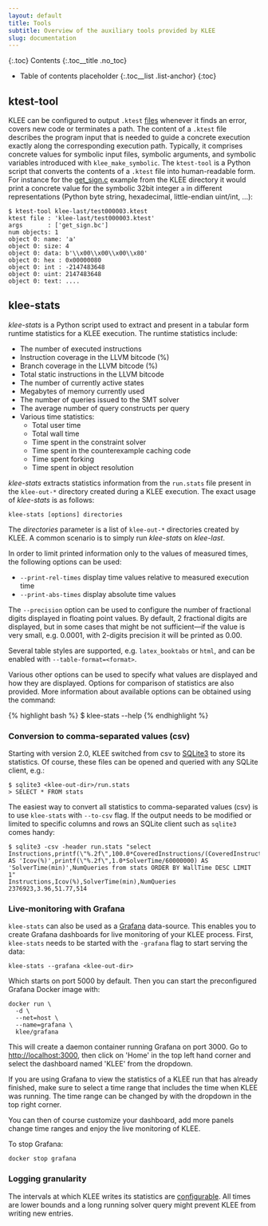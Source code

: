 ```yaml
---
layout: default
title: Tools
subtitle: Overview of the auxiliary tools provided by KLEE
slug: documentation
---
```


{:.toc}
Contents
{:.toc__title .no_toc}
* Table of contents placeholder
{:.toc__list .list-anchor}
{:toc}
 
## ktest-tool

KLEE can be configured to output `.ktest` [files]({{site.baseurl}}/docs/files) whenever it finds an error, covers new code or terminates a path.
The content of a `.ktest` file describes the program input that is needed to guide a concrete execution exactly along the corresponding execution path.
Typically, it comprises concrete values for symbolic input files, symbolic arguments, and symbolic variables introduced with `klee_make_symbolic`.
The `ktest-tool` is a Python script that converts the contents of a `.ktest` file into human-readable form.
For instance for the [get_sign.c](https://github.com/klee/klee/blob/f9aa2a3534ac47e07cd1f8b21bafb784b7a0c6c6/examples/get_sign/get_sign.c#L19) example from the KLEE directory it would print a concrete value for the symbolic 32bit integer `a` in different representations (Python byte string, hexadecimal, little-endian uint/int, ...):
```
$ ktest-tool klee-last/test000003.ktest
ktest file : 'klee-last/test000003.ktest'
args       : ['get_sign.bc']
num objects: 1
object 0: name: 'a'
object 0: size: 4
object 0: data: b'\\x00\\x00\\x00\\x80'
object 0: hex : 0x00000080
object 0: int : -2147483648
object 0: uint: 2147483648
object 0: text: ....
```

## klee-stats

_klee-stats_ is a Python script used to extract and present in a tabular form runtime statistics for a KLEE execution. The runtime statistics include:

* The number of executed instructions
* Instruction coverage in the LLVM bitcode (%)
* Branch coverage in the LLVM bitcode (%)
* Total static instructions in the LLVM bitcode
* The number of currently active states
* Megabytes of memory currently used
* The number of queries issued to the SMT solver
* The average number of query constructs per query
* Various time statistics:
  * Total user time
  * Total wall time
  * Time spent in the constraint solver
  * Time spent in the counterexample caching code
  * Time spent forking
  * Time spent in object resolution

_klee-stats_ extracts statistics information from the `run.stats` file present in the `klee-out-*` directory created during a KLEE execution. The exact usage of _klee-stats_ is as follows:

```
klee-stats [options] directories
```

The _directories_ parameter is a list of `klee-out-*` directories created by KLEE. A common scenario is to simply run _klee-stats_ on _klee-last_.

In order to limit printed information only to the values of measured times, the following options can be used:

* `--print-rel-times` display time values relative to measured execution time
* `--print-abs-times` display absolute time values

The `--precision` option can be used to configure the number of fractional digits displayed in floating point values. By default, 2 fractional digits are displayed, but in some cases that might be not sufficient—if the value is very small, e.g. 0.0001, with 2-digits precision it will be printed as 0.00.

Several table styles are supported, e.g. `latex_booktabs` or `html`, and can be enabled with `--table-format=<format>`.

Various other options can be used to specify what values are displayed and how they are displayed. Options for comparison of statistics are also provided. More information about available options can be obtained using the command:

{% highlight bash %}
$ klee-stats --help
{% endhighlight %}


### Conversion to comma-separated values (csv)

Starting with version 2.0, KLEE switched from csv to [SQLite3](https://www.sqlite.org) to store its statistics.
Of course, these files can be opened and queried with any SQLite client, e.g.:

```
$ sqlite3 <klee-out-dir>/run.stats
> SELECT * FROM stats
```

The easiest way to convert all statistics to comma-separated values (csv) is to use `klee-stats` with `--to-csv` flag.
If the output needs to be modified or limited to specific columns and rows an SQLite client such as `sqlite3` comes handy:

```
$ sqlite3 -csv -header run.stats "select Instructions,printf(\"%.2f\",100.0*CoveredInstructions/(CoveredInstructions+UncoveredInstructions)) AS 'Icov(%)',printf(\"%.2f\",1.0*SolverTime/60000000) AS 'SolverTime(min)',NumQueries from stats ORDER BY WallTime DESC LIMIT 1" 
Instructions,Icov(%),SolverTime(min),NumQueries
2376923,3.96,51.77,514
```


### Live-monitoring with Grafana

`klee-stats` can also be used as a [Grafana](https://grafana.com/) data-source. This enables you to
create Grafana dashboards for live monitoring of your KLEE process. First,
`klee-stats` needs to be started with the `-grafana` flag to start serving the
data:

```
klee-stats --grafana <klee-out-dir>
```

Which starts on port 5000 by default. Then you can start the preconfigured
Grafana Docker image with:

```
docker run \
  -d \
  --net=host \
  --name=grafana \
  klee/grafana
```

This will create a daemon container running Grafana on port 3000. Go to
<http://localhost:3000>, then click on 'Home' in the top left hand corner and
select the dashboard named 'KLEE' from the dropdown.

If you are using Grafana to view the statistics of a KLEE run that has already
finished, make sure to select a time range that includes the time when KLEE was
running. The time range can be changed by with the dropdown in the top right
corner.

You can then of course customize your dashboard, add more panels change time
ranges and enjoy the live monitoring of KLEE.

To stop Grafana:

```
docker stop grafana
```

### Logging granularity

The intervals at which KLEE writes its statistics are [configurable]({{site.baseurl}}/docs/options/#statistics).
All times are lower bounds and a long running solver query might prevent KLEE from writing new entries.
